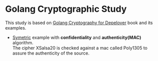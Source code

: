 # Golang Cryptographic Study

This study is based on [Golang Cryptography for Depelover](https://leanpub.com/cryptog) book and its examples.

* [Symetric](cmd/symetric/main.go)  example with **confidentiality** and **authenticity(MAC)** algorithm. \
The cipher XSalsa20 is checked against a mac called Poly1305 to assure the authenticity of the source.